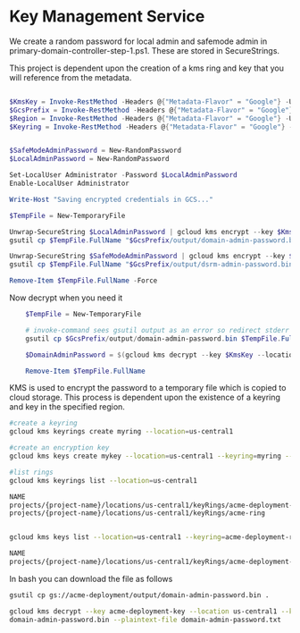 # Key Management Service

We create a random password for local admin and safemode admin in primary-domain-controller-step-1.ps1. These are stored in SecureStrings.

This project is dependent upon the creation of a kms ring and key that you will reference from the metadata.

```powershell

$KmsKey = Invoke-RestMethod -Headers @{"Metadata-Flavor" = "Google"} -Uri http://169.254.169.254/computeMetadata/v1/instance/attributes/kms-key
$GcsPrefix = Invoke-RestMethod -Headers @{"Metadata-Flavor" = "Google"} -Uri http://169.254.169.254/computeMetadata/v1/instance/attributes/gcs-prefix
$Region = Invoke-RestMethod -Headers @{"Metadata-Flavor" = "Google"} -Uri http://169.254.169.254/computeMetadata/v1/instance/attributes/region
$Keyring = Invoke-RestMethod -Headers @{"Metadata-Flavor" = "Google"} -Uri http://169.254.169.254/computeMetadata/v1/instance/attributes/keyring


$SafeModeAdminPassword = New-RandomPassword
$LocalAdminPassword = New-RandomPassword

Set-LocalUser Administrator -Password $LocalAdminPassword
Enable-LocalUser Administrator

Write-Host "Saving encrypted credentials in GCS..."

$TempFile = New-TemporaryFile

Unwrap-SecureString $LocalAdminPassword | gcloud kms encrypt --key $KmsKey --plaintext-file - --ciphertext-file $TempFile.FullName --location $Region  --keyring $Keyring
gsutil cp $TempFile.FullName "$GcsPrefix/output/domain-admin-password.bin"

Unwrap-SecureString $SafeModeAdminPassword | gcloud kms encrypt --key $KmsKey --plaintext-file - --ciphertext-file $TempFile.FullName --location $Region --keyring $Keyring
gsutil cp $TempFile.FullName "$GcsPrefix/output/dsrm-admin-password.bin"

Remove-Item $TempFile.FullName -Force

```
Now decrypt when you need it
```powershell
    $TempFile = New-TemporaryFile

	# invoke-command sees gsutil output as an error so redirect stderr to stdout and stringify to suppress
	gsutil cp $GcsPrefix/output/domain-admin-password.bin $TempFile.FullName 2>&1 | %{ "$_" }

	$DomainAdminPassword = $(gcloud kms decrypt --key $KmsKey --location $Region --keyring $Keyring --ciphertext-file $TempFile.FullName --plaintext-file - | ConvertTo-SecureString -AsPlainText -Force)

	Remove-Item $TempFile.FullName
```

KMS is used to encrypt the password to a temporary file which is copied to cloud storage.  This process is dependent upon the existence of a keyring and key in the specified region.


```bash
#create a keyring
gcloud kms keyrings create myring --location=us-central1

#create an encryption key
gcloud kms keys create mykey --location=us-central1 --keyring=myring --purpose=encryption

#list rings
gcloud kms keyrings list --location=us-central1

NAME
projects/{project-name}/locations/us-central1/keyRings/acme-deployment-ring
projects/{project-name}/locations/us-central1/keyRings/acme-ring


gcloud kms keys list --location=us-central1 --keyring=acme-deployment-ring

NAME                                                                                                                      PURPOSE          LABELS  PRIMARY_ID  PRIMARY_STATE
projects/{project-name}/locations/us-central1/keyRings/acme-deployment-ring/cryptoKeys/acme-deployment-key  ENCRYPT_DECRYPT          1           ENABLED

```

In bash you can download the file as follows
```bash
gsutil cp gs://acme-deployment/output/domain-admin-password.bin .

gcloud kms decrypt --key acme-deployment-key --location us-central1 --keyring acme-deployment-ring --ciphertext-file 
domain-admin-password.bin --plaintext-file domain-admin-password.txt

```



